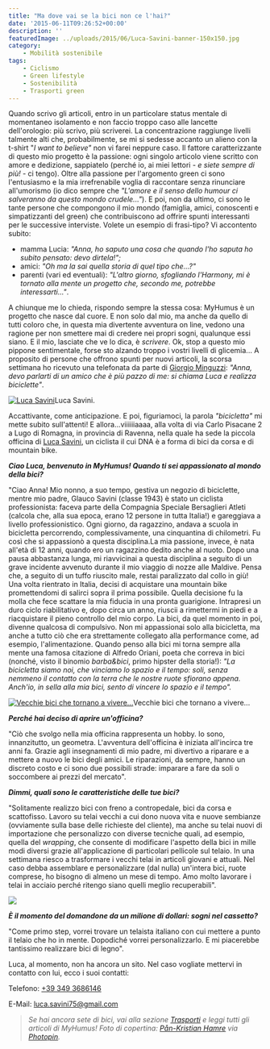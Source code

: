 ```yaml
---
title: "Ma dove vai se la bici non ce l'hai?"
date: '2015-06-11T09:26:52+00:00'
description: ''
featuredImage: ../uploads/2015/06/Luca-Savini-banner-150x150.jpg
category:
    - Mobilità sostenibile
tags:
    - Ciclismo
    - Green lifestyle
    - Sostenibilità
    - Trasporti green
---
```


Quando scrivo gli articoli, entro in un particolare status mentale di momentaneo isolamento e non faccio troppo caso alle lancette dell'orologio: più scrivo, più scriverei. La concentrazione raggiunge livelli talmente alti che, probabilmente, se mi si sedesse accanto un alieno con la t-shirt "*I want to believe"* non vi farei neppure caso.
Il fattore caratterizzante di questo mio progetto è la passione: ogni singolo articolo viene scritto con amore e dedizione, sappiatelo (perché io, ai miei lettori - *e siete sempre di più!* - ci tengo).
Oltre alla passione per l'argomento green ci sono l'entusiasmo e la mia irrefrenabile voglia di raccontare senza rinunciare all'umorismo (io dico sempre che *"L'amore e il senso dello humour ci salveranno da questo mondo crudele..."*).
E poi, non da ultimo, ci sono le tante persone che compongono il mio mondo (famiglia, amici, conoscenti e simpatizzanti del green) che contribuiscono ad offrire spunti interessanti per le successive interviste.
Volete un esempio di frasi-tipo? Vi accontento subito:

- mamma Lucia: *"Anna, ho saputo una cosa che quando l'ho saputa ho subito pensato: devo dirtela!";*
- amici: *"Oh ma la sai quella storia di quel tipo che...?"*
- parenti (vari ed eventuali): *"L'altro giorno, sfogliando l'Harmony, mi è tornato alla mente un progetto che, secondo me, potrebbe interessarti..."*.

A chiunque me lo chieda, rispondo sempre la stessa cosa: MyHumus è un progetto che nasce dal cuore. E non solo dal mio, ma anche da quello di tutti coloro che, in questa mia divertente avventura on line, vedono una ragione per non smettere mai di credere nei propri sogni, qualunque essi siano. E il mio, lasciate che ve lo dica, è *scrivere*.
Ok, stop a questo mio pippone sentimentale, forse sto alzando troppo i vostri livelli di glicemia...
A proposito di persone che offrono spunti per nuovi articoli, la scorsa settimana ho ricevuto una telefonata da parte di [Giorgio Minguzzi](http://www.giorgiominguzzi.com): *"Anna, devo parlarti di un amico che è* *più pazzo di me: si chiama Luca e realizza biciclette"*.

[![Luca Savini](../uploads/2015/06/savini-primo-piano-ridotto-300x213.jpg)](https://myhumus.com/wp-content/uploads/2015/06/savini-primo-piano-ridotto.jpg)Luca Savini.

Accattivante, come anticipazione. E poi, figuriamoci, la parola *"bicicletta"* mi mette subito sull'attenti!
E allora...viiiiiiaaaa, alla volta di via Carlo Pisacane 2 a Lugo di Romagna, in provincia di Ravenna, nella quale ha sede la piccola officina di [Luca Savini](https://www.facebook.com/luca.savini.754?fref=ts), un ciclista il cui DNA è a forma di bici da corsa e di mountain bike.

***Ciao Luca, benvenuto in MyHumus! Quando ti sei appassionato al mondo della bici?***

"Ciao Anna! Mio nonno, a suo tempo, gestiva un negozio di biciclette, mentre mio padre, Glauco Savini (classe 1943) è stato un ciclista professionista: faceva parte della Compagnia Speciale Bersaglieri Atleti (calcola che, alla sua epoca, erano 12 persone in tutta Italia!) e gareggiava a livello professionistico.
Ogni giorno, da ragazzino, andava a scuola in bicicletta percorrendo, complessivamente, una cinquantina di chilometri. Fu così che si appassionò a questa disciplina.La mia passione, invece, è nata all'età di 12 anni, quando ero un ragazzino dedito anche al nuoto.
Dopo una pausa abbastanza lunga, mi riavvicinai a questa disciplina a seguito di un grave incidente avvenuto durante il mio viaggio di nozze alle Maldive. Pensa che, a seguito di un tuffo riuscito male, restai paralizzato dal collo in giù!
Una volta rientrato in Italia, decisi di acquistare una mountain bike promettendomi di salirci sopra il prima possibile. Quella decisione fu la molla che fece scattare la mia fiducia in una pronta guarigione.
Intrapresi un duro ciclo riabilitativo e, dopo circa un anno, riuscii a rimettermi in piedi e a riacquistare il pieno controllo del mio corpo. La bici, da quel momento in poi, divenne qualcosa di compulsivo.
Non mi appassionai solo alla bicicletta, ma anche a tutto ciò che era strettamente collegato alla performance come, ad esempio, l'alimentazione.
Quando penso alla bici mi torna sempre alla mente una famosa citazione di Alfredo Oriani, poeta che correva in bici (nonché, visto il binomio *barba&amp;bici*, primo hipster della storia!): *"La bicicletta siamo noi, che vinciamo lo spazio e il tempo: soli, senza nemmeno il contatto con la terra che le nostre ruote sfiorano appena.
Anch'io, in sella alla mia bici, sento di vincere lo spazio e il tempo".*

[![Vecchie bici che tornano a vivere...](../uploads/2015/06/IMG_20141228_134244-300x300.jpg)](https://myhumus.com/wp-content/uploads/2015/06/IMG_20141228_134244.jpg)Vecchie bici che tornano a vivere...

***Perché hai deciso di aprire un'officina?***

"Ciò che svolgo nella mia officina rappresenta un hobby. Io sono, innanzitutto, un geometra.
L'avventura dell'officina è iniziata all'incirca tre anni fa. Grazie agli insegnamenti di mio padre, mi divertivo a riparare e a mettere a nuovo le bici degli amici.
Le riparazioni, da sempre, hanno un discreto costo e ci sono due possibili strade: imparare a fare da soli o soccombere ai prezzi del mercato".

***Dimmi, quali sono le caratteristiche delle tue bici?***

"Solitamente realizzo bici con freno a contropedale, bici da corsa e scattofisso.
Lavoro su telai vecchi a cui dono nuova vita e nuove sembianze (ovviamente sulla base delle richieste del cliente), ma anche su telai nuovi di importazione che personalizzo con diverse tecniche quali, ad esempio, quella del *wrapping*, che consente di modificare l'aspetto della bici in mille modi diversi grazie all'applicazione di particolari pellicole sul telaio.
In una settimana riesco a trasformare i vecchi telai in articoli giovani e attuali. Nel caso debba assemblare e personalizzare (dal nulla) un'intera bici, ruote comprese, ho bisogno di almeno un mese di tempo.
Amo molto lavorare i telai in acciaio perché ritengo siano quelli meglio recuperabili".

![](https://myhumus.com/nextgen-attach_to_post/preview/id--1833)

***È il momento del domandone da un milione di dollari: sogni nel cassetto?***

"Come primo step, vorrei trovare un telaista italiano con cui mettere a punto il telaio che ho in mente. Dopodiché vorrei personalizzarlo. E mi piacerebbe tantissimo realizzare bici di legno".

Luca, al momento, non ha ancora un sito. Nel caso vogliate mettervi in contatto con lui, ecco i suoi contatti:

Telefono: [+39 349 3686146](tel:+39-349-3686146)

E-Mail: [luca.savini75@gmail.com](mailto:luca.savini75@gmail.com)

> *Se hai ancora sete di bici, vai alla sezione [Trasporti](https://myhumus.com/category/trasporti-2/) e leggi tutti gli articoli di MyHumus!
> Foto di copertina: [Pån-Kristian Hamre](http://www.flickr.com/photos/35112337@N05/7914616282) via [Photopin](http://photopin.com).*


